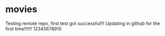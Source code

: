 # movies
Testing remote repo, first test got successful!!!
Updating in github for the first time!!!!!!
12345678910
